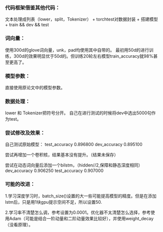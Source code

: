 ### 代码框架借鉴其他代码：
文本处理成列表（lower，split，Tokenizer） +  torchtest对数据封装  +  搭建模型  +  train && dev && test
### 词向量：
使用300d的glove词向量，unk，pad均使用其中自带的。
最初用50d的进行训练，300d的效果明显优于50d的。但训练20轮左右模型train_accuracy就98%甚至更高了。
### 模型参数：
直接使用原论文中的模型参数。
### 数据处理：
lower 和 Tokenizer把符号分开。
自己在进行测试的时候将dev中选出5000句作为test。
### 尝试修改及效果：
自己测试原始模型：
test_accuracy 0.896800  dev_accuracy 0.895100

尝试再增加一个卷积核，结果基本没有提升。（结果未保存）

尝试在动态词向量后添加一个bilstm，（hidden//2,保障和静态深度相同）
dev_accuracy 0.906250  test_accuracy 0.907000

### 可能的改进：
1.学习深度学习时，batch_size()设置的大一些可能提高模型的精度。但是在添加lstm后，只是用1块gpu提示空间不足，所以设置50.

2.学习率不清楚怎么调，参考设置为0.0001。优化器不太清楚怎么选择，参考使用Adam（可能是结合一阶动量和二阶动量效果比较好），并使用weight_decay（没看原理）。

